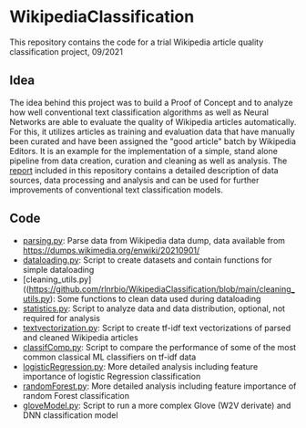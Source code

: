 # WikipediaClassification
This repository contains the code for a trial Wikipedia article quality classification project, 09/2021

## Idea
The idea behind this project was to build a Proof of Concept and to analyze how well conventional text classification algorithms as well as Neural Networks are able to evaluate the quality of Wikipedia articles automatically. 
For this, it utilizes articles as training and evaluation data that have manually been curated and have been assigned the "good article" batch by Wikipedia Editors. 
It is an example for the implementation of a simple, stand alone pipeline from data creation, curation and cleaning as well as analysis. The [report](https://github.com/rlnrbio/WikipediaClassification/blob/main/NLP_Report_Leuner_final.pdf) included in this repository contains a detailed description of data sources, data processing and analysis and can be used for further improvements of conventional text classification models.

## Code
- [parsing.py](https://github.com/rlnrbio/WikipediaClassification/blob/main/parsing.py): Parse data from Wikipedia data dump, data available from https://dumps.wikimedia.org/enwiki/20210901/
- [dataloading.py](https://github.com/rlnrbio/WikipediaClassification/blob/main/dataloading.py): Script to create datasets and contain functions for simple dataloading
- [cleaning_utils.py]((https://github.com/rlnrbio/WikipediaClassification/blob/main/cleaning_utils.py): Some functions to clean data used during dataloading
- [statistics.py](https://github.com/rlnrbio/WikipediaClassification/blob/main/statistics.py): Script to analyze data and data distribution, optional, not required for analysis
- [textvectorization.py](https://github.com/rlnrbio/WikipediaClassification/blob/main/textvectorization.py): Script to create tf-idf text vectorizations of parsed and cleaned Wikipedia articles
- [classifComp.py](https://github.com/rlnrbio/WikipediaClassification/blob/main/classifComp.py): Script to compare the performance of some of the most common classical ML classifiers on tf-idf data
- [logisticRegression.py](https://github.com/rlnrbio/WikipediaClassification/blob/main/logisticRegression.py): More detailed analysis including feature importance of logistic Regression classification
- [randomForest.py](https://github.com/rlnrbio/WikipediaClassification/blob/main/randomForrest.py): More detailed analysis including feature importance of random Forest classification
- [gloveModel.py](https://github.com/rlnrbio/WikipediaClassification/blob/main/gloveModel.py): Script to run a more complex Glove (W2V derivate) and DNN classification model


